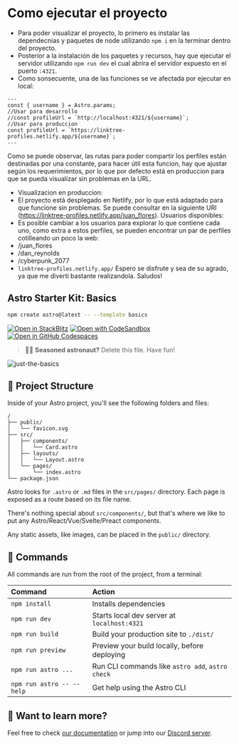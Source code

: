 # Como ejecutar el proyecto
- Para poder visualizar el proyecto, lo primero es instalar las dependecnias y paquetes de node utilizando `npm i` en la terminar dentro del proyecto.
- Posterior a la instalación de los paquetes y recursos, hay que ejecutar el servidor utilizando `npm run dev` el cual abrira el servidor expuesto en el puerto `:4321`.
- Como sonsecuente, una de las funciones se ve afectada por ejecutar en local:
```
---
const { username } = Astro.params;
//Usar para desarrollo
//const profileUrl = `http://localhost:4321/${username}`;
//Usar para produccion
const profileUrl = `https://linktree-profiles.netlify.app/${username}`;
---
```
Como se puede observar, las rutas para poder compartir los perfiles están destinadas por una constante, para hacer útil esta funcion, hay que ajustar según los requerimientos, por lo que por defecto está en produccion para que se pueda visualizar sin problemas en la URL.
- Visualizacion en produccion:
- El proyecto está desplegado en Netlify, por lo que está adaptado para que funcione sin problemas. Se puede consultar en la siguiente URl (https://linktree-profiles.netlify.app/juan_flores).
Usuarios disponibles:
- Es posible cambiar a los usuarios para explorar lo que contiene cada uno, como extra a estos perfiles, se pueden encontrar un par de perfiles cotilleando un poco la web:
- /juan_flores
- /dan_reynolds
- /cyberpunk_2077
- `linktree-profiles.netlify.app/`
Espero se disfrute y sea de su agrado, ya que me divertí bastante realizandola. Saludos!

## Astro Starter Kit: Basics

```sh
npm create astro@latest -- --template basics
```

[![Open in StackBlitz](https://developer.stackblitz.com/img/open_in_stackblitz.svg)](https://stackblitz.com/github/withastro/astro/tree/latest/examples/basics)
[![Open with CodeSandbox](https://assets.codesandbox.io/github/button-edit-lime.svg)](https://codesandbox.io/p/sandbox/github/withastro/astro/tree/latest/examples/basics)
[![Open in GitHub Codespaces](https://github.com/codespaces/badge.svg)](https://codespaces.new/withastro/astro?devcontainer_path=.devcontainer/basics/devcontainer.json)

> 🧑‍🚀 **Seasoned astronaut?** Delete this file. Have fun!

![just-the-basics](https://github.com/withastro/astro/assets/2244813/a0a5533c-a856-4198-8470-2d67b1d7c554)

## 🚀 Project Structure

Inside of your Astro project, you'll see the following folders and files:

```text
/
├── public/
│   └── favicon.svg
├── src/
│   ├── components/
│   │   └── Card.astro
│   ├── layouts/
│   │   └── Layout.astro
│   └── pages/
│       └── index.astro
└── package.json
```

Astro looks for `.astro` or `.md` files in the `src/pages/` directory. Each page is exposed as a route based on its file name.

There's nothing special about `src/components/`, but that's where we like to put any Astro/React/Vue/Svelte/Preact components.

Any static assets, like images, can be placed in the `public/` directory.

## 🧞 Commands

All commands are run from the root of the project, from a terminal:

| Command                   | Action                                           |
| :------------------------ | :----------------------------------------------- |
| `npm install`             | Installs dependencies                            |
| `npm run dev`             | Starts local dev server at `localhost:4321`      |
| `npm run build`           | Build your production site to `./dist/`          |
| `npm run preview`         | Preview your build locally, before deploying     |
| `npm run astro ...`       | Run CLI commands like `astro add`, `astro check` |
| `npm run astro -- --help` | Get help using the Astro CLI                     |

## 👀 Want to learn more?

Feel free to check [our documentation](https://docs.astro.build) or jump into our [Discord server](https://astro.build/chat).

